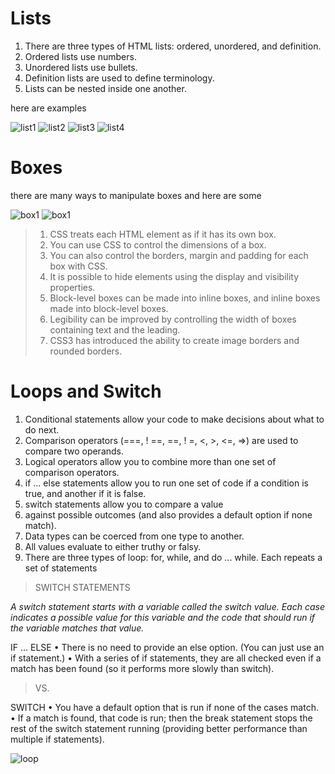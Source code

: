 # Lists

1. There are three types of HTML lists: ordered, unordered, and definition.
2. Ordered lists use numbers.
3. Unordered lists use bullets.
4. Definition lists are used to define terminology.
5. Lists can be nested inside one another.

here are examples

![list1](scr="/img/lists.png")
![list2](scr="/img/lists1.png")
![list3](scr="/img/lists2.png")
![list4](scr="/img/lists3.png")


# Boxes

there are many ways to manipulate boxes and here are some 

![box1](scr="/img/box.png")
![box1](scr="/img/border.png")

> 1. CSS treats each HTML element as if it has its own box.
> 2. You can use CSS to control the dimensions of a box.
> 3. You can also control the borders, margin and padding
> for each box with CSS.
> 4. It is possible to hide elements using the display and
> visibility properties.
> 5. Block-level boxes can be made into inline boxes, and
> inline boxes made into block-level boxes.
> 6. Legibility can be improved by controlling the width of
>boxes containing text and the leading.
> 7. CSS3 has introduced the ability to create image
> borders and rounded borders.




# Loops and Switch

1. Conditional statements allow your code to make
decisions about what to do next.
2. Comparison operators (===, ! ==, ==, ! =, <, >, <=, =>)
are used to compare two operands.
3. Logical operators allow you to combine more than one
set of comparison operators.
4. if ... else statements allow you to run one set of code
if a condition is true, and another if it is false.
5. switch statements allow you to compare a value
6. against possible outcomes (and also provides a default
option if none match).
7. Data types can be coerced from one type to another.
8. All values evaluate to either truthy or falsy.
9. There are three types of loop: for, while, and
do ... while. Each repeats a set of statements


> SWITCH STATEMENTS

*A switch statement starts with a variable called the switch value. Each case indicates a possible value for this variable and the code that should run if the variable matches that value.*

IF ... ELSE
• There is no need to provide an else option. (You can just use an if statement.)
• With a series of if statements, they are all checked even if a match has been found (so it performs more slowly than switch).

> VS. 

SWITCH
• You have a default option that is run if none of the cases match.
• If a match is found, that code is run; then the break statement stops the rest of the switch statement running (providing better performance than multiple if statements).


![loop](scr="img/loop.png")





